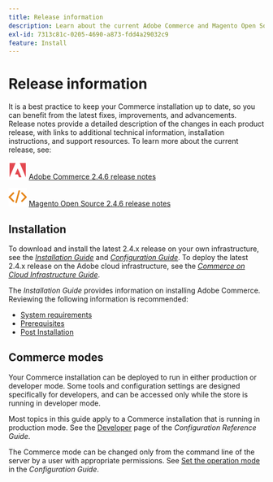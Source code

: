 ```yaml
---
title: Release information
description: Learn about the current Adobe Commerce and Magento Open Source release.
exl-id: 7313c81c-0205-4690-a873-fdd4a29032c9
feature: Install
---
```

# Release information

It is a best practice to keep your Commerce installation up to date, so you can benefit from the latest fixes, improvements, and advancements. Release notes provide a detailed description of the changes in each product release, with links to additional technical information, installation instructions, and support resources. To learn more about the current release, see:

![Adobe Commerce](../assets/adobe-logo.svg) [Adobe Commerce 2.4.6 release notes][1]

![Magento Open Source](../assets/open-source.svg) [Magento Open Source 2.4.6 release notes][2]

## Installation

To download and install the latest 2.4.x release on your own infrastructure, see the [_Installation Guide_][3] and [_Configuration Guide_][4]. To deploy the latest 2.4.x release on the Adobe cloud infrastructure, see the [_Commerce on Cloud Infrastructure Guide_](https://experienceleague.adobe.com/docs/commerce-cloud-service/user-guide/overview.html).

The _Installation Guide_ provides information on installing Adobe Commerce. Reviewing the following information is recommended:

- [System requirements][5]
- [Prerequisites][6]
- [Post Installation][7]

## Commerce modes

Your Commerce installation can be deployed to run in either production or developer mode. Some tools and configuration settings are designed specifically for developers, and can be accessed only while the store is running in developer mode.

Most topics in this guide apply to a Commerce installation that is running in production mode. See the [Developer](../configuration-reference/advanced/developer.md) page of the _Configuration Reference Guide_.

The Commerce mode can be changed only from the command line of the server by a user with appropriate permissions. See [Set the operation mode](https://experienceleague.adobe.com/docs/commerce-operations/configuration-guide/cli/set-mode.html) in the _Configuration Guide_.


[1]: https://experienceleague.adobe.com/docs/commerce-operations/release/notes/adobe-commerce/2-4-6.html
[2]: https://experienceleague.adobe.com/docs/commerce-operations/release/notes/magento-open-source/2-4-6.html
[3]: https://experienceleague.adobe.com/docs/commerce-operations/installation-guide/overview.html
[4]: https://experienceleague.adobe.com/docs/commerce-operations/configuration-guide/overview.html
[5]: https://experienceleague.adobe.com/docs/commerce-operations/installation-guide/system-requirements.html
[6]: https://experienceleague.adobe.com/docs/commerce-operations/installation-guide/prerequisites/overview.html
[7]: https://experienceleague.adobe.com/docs/commerce-operations/installation-guide/next-steps/verify.html
